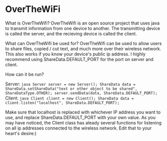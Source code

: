 # OverTheWiFi

What is OverTheWifi?
OverTheWifi is an open source project that uses java to transmit 
information from one device to another. The transmitting device is called 
the server, and the recieving device is called the client.

What can OverTheWifi be used for?
OverTheWifi can be used to allow users to share files, copied / cut text, 
and much more over their wireless network. This also works if you know your 
device's public ip address. I highly recommend using ShareData.DEFAULT_PORT 
for the port on server and client.

How can it be run?

Server:
	```java
	Server server = new Server();
	ShareData data = ShareData.setShareData("text or other object to be shared", ShareDataType.OTHER);
	server.sendData(data, ShareData.DEFAULT_PORT);
	```
Client:
	```java
	Client client = new Client();
	ShareData data = client.listen("localhost", ShareData.DEFAULT_PORT);
	```

Make sure that localhost is replaced with whichever IP address you want to 
use, and replace ShareData.DEFAULT_PORT with your own value. As you may have noticed, the Client class has aleady several functions 
for listening on all ip addresses connected to the wireless network. Edit 
that to your heart's desire:)
